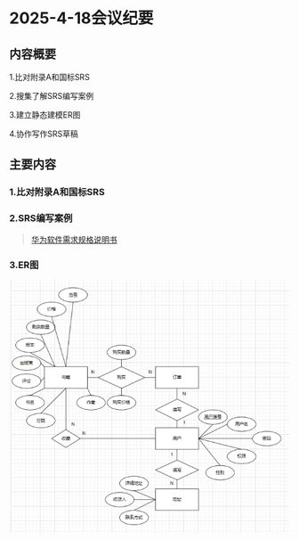 # 2025-4-18会议纪要

## 内容概要

1.比对附录A和国标SRS

2.搜集了解SRS编写案例

3.建立静态建模ER图

4.协作写作SRS草稿

## 主要内容

### 1.比对附录A和国标SRS

### 2.SRS编写案例

> [华为软件需求规格说明书](../参考文档/华为软件需求规格说明书(SRS).docx)

### 3.ER图

![1744945020262](image/2025-4-18/1744945020262.png)
